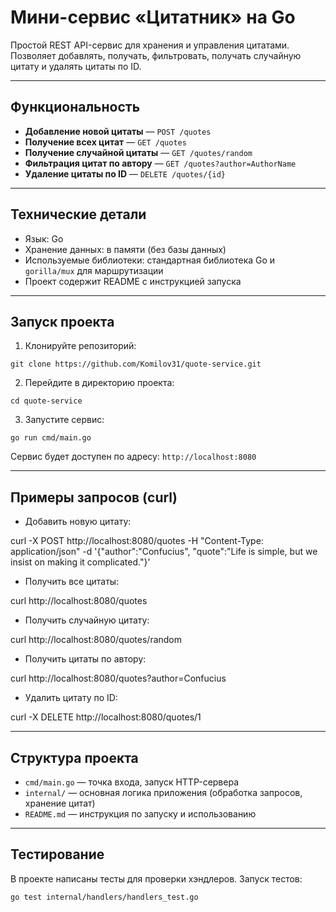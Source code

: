 # Мини-сервис «Цитатник» на Go

Простой REST API-сервис для хранения и управления цитатами. Позволяет добавлять, получать, фильтровать, получать случайную цитату и удалять цитаты по ID.

---

## Функциональность

- **Добавление новой цитаты** — `POST /quotes`  
- **Получение всех цитат** — `GET /quotes`  
- **Получение случайной цитаты** — `GET /quotes/random`  
- **Фильтрация цитат по автору** — `GET /quotes?author=AuthorName`  
- **Удаление цитаты по ID** — `DELETE /quotes/{id}`  

---

## Технические детали

- Язык: Go  
- Хранение данных: в памяти (без базы данных)  
- Используемые библиотеки: стандартная библиотека Go и `gorilla/mux` для маршрутизации  
- Проект содержит README с инструкцией запуска  

---

## Запуск проекта

1. Клонируйте репозиторий:

```
git clone https://github.com/Komilov31/quote-service.git
```


2. Перейдите в директорию проекта:

```
cd quote-service
```


3. Запустите сервис:
```
go run cmd/main.go
```

Сервис будет доступен по адресу: `http://localhost:8080`

---

## Примеры запросов (curl)

- Добавить новую цитату:

curl -X POST http://localhost:8080/quotes
-H "Content-Type: application/json"
-d '{"author":"Confucius", "quote":"Life is simple, but we insist on making it complicated."}'


- Получить все цитаты:

curl http://localhost:8080/quotes


- Получить случайную цитату:

curl http://localhost:8080/quotes/random


- Получить цитаты по автору:

curl http://localhost:8080/quotes?author=Confucius


- Удалить цитату по ID:

curl -X DELETE http://localhost:8080/quotes/1


---

## Структура проекта

- `cmd/main.go` — точка входа, запуск HTTP-сервера  
- `internal/` — основная логика приложения (обработка запросов, хранение цитат)   
- `README.md` — инструкция по запуску и использованию  

---

## Тестирование

В проекте написаны тесты для проверки хэндлеров. Запуск тестов:
```
go test internal/handlers/handlers_test.go
```
